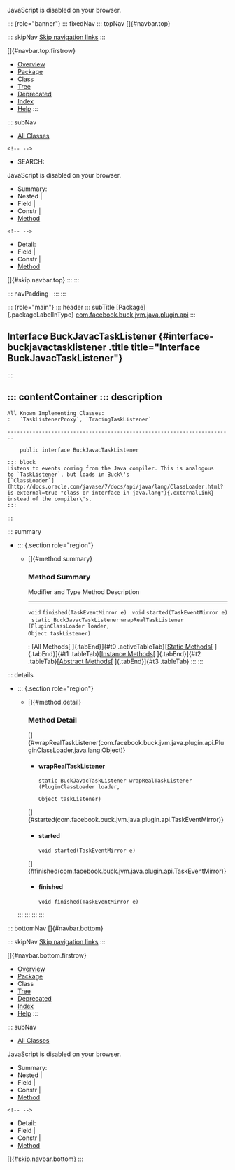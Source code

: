 <div>

JavaScript is disabled on your browser.

</div>

::: {role="banner"}
::: fixedNav
::: topNav
[]{#navbar.top}

::: skipNav
[Skip navigation links](#skip.navbar.top "Skip navigation links")
:::

[]{#navbar.top.firstrow}

-   [Overview](../../../../../../../index.html)
-   [Package](package-summary.html)
-   Class
-   [Tree](package-tree.html)
-   [Deprecated](../../../../../../../deprecated-list.html)
-   [Index](../../../../../../../index-all.html)
-   [Help](../../../../../../../help-doc.html)
:::

::: subNav
-   [All Classes](../../../../../../../allclasses.html)

```{=html}
<!-- -->
```
-   SEARCH:

<div>

<div>

JavaScript is disabled on your browser.

</div>

</div>

<div>

-   Summary: 
-   Nested \| 
-   Field \| 
-   Constr \| 
-   [Method](#method.summary)

```{=html}
<!-- -->
```
-   Detail: 
-   Field \| 
-   Constr \| 
-   [Method](#method.detail)

</div>

[]{#skip.navbar.top}
:::
:::

::: navPadding
 
:::
:::

::: {role="main"}
::: header
::: subTitle
[Package]{.packageLabelInType} [com.facebook.buck.jvm.java.plugin.api](package-summary.html)
:::

## Interface BuckJavacTaskListener {#interface-buckjavactasklistener .title title="Interface BuckJavacTaskListener"}
:::

::: contentContainer
::: description
-   

    All Known Implementing Classes:
    :   `TaskListenerProxy`, `TracingTaskListener`

    ------------------------------------------------------------------------

        public interface BuckJavacTaskListener

    ::: block
    Listens to events coming from the Java compiler. This is analogous
    to `TaskListener`, but loads in Buck\'s
    [`ClassLoader`](http://docs.oracle.com/javase/7/docs/api/java/lang/ClassLoader.html?is-external=true "class or interface in java.lang"){.externalLink}
    instead of the compiler\'s.
    :::
:::

::: summary
-   ::: {.section role="region"}
    -   []{#method.summary}

        ### Method Summary

          Modifier and Type                Method                                                                                      Description
          -------------------------------- ------------------------------------------------------------------------------------------- -------------
          `void`                           `finished​(TaskEventMirror e)`                                                                
          `void`                           `started​(TaskEventMirror e)`                                                                 
          `static BuckJavacTaskListener`   `wrapRealTaskListener​(PluginClassLoader loader,                     Object taskListener)`    

          : [All Methods[ ]{.tabEnd}]{#t0 .activeTableTab}[[Static
          Methods](javascript:show(1);)[ ]{.tabEnd}]{#t1
          .tableTab}[[Instance
          Methods](javascript:show(2);)[ ]{.tabEnd}]{#t2
          .tableTab}[[Abstract
          Methods](javascript:show(4);)[ ]{.tabEnd}]{#t3 .tableTab}
    :::
:::

::: details
-   ::: {.section role="region"}
    -   []{#method.detail}

        ### Method Detail

        []{#wrapRealTaskListener(com.facebook.buck.jvm.java.plugin.api.PluginClassLoader,java.lang.Object)}

        -   #### wrapRealTaskListener

            ``` methodSignature
            static BuckJavacTaskListener wrapRealTaskListener​(PluginClassLoader loader,
                                                              Object taskListener)
            ```

        []{#started(com.facebook.buck.jvm.java.plugin.api.TaskEventMirror)}

        -   #### started

            ``` methodSignature
            void started​(TaskEventMirror e)
            ```

        []{#finished(com.facebook.buck.jvm.java.plugin.api.TaskEventMirror)}

        -   #### finished

            ``` methodSignature
            void finished​(TaskEventMirror e)
            ```
    :::
:::
:::
:::

::: bottomNav
[]{#navbar.bottom}

::: skipNav
[Skip navigation links](#skip.navbar.bottom "Skip navigation links")
:::

[]{#navbar.bottom.firstrow}

-   [Overview](../../../../../../../index.html)
-   [Package](package-summary.html)
-   Class
-   [Tree](package-tree.html)
-   [Deprecated](../../../../../../../deprecated-list.html)
-   [Index](../../../../../../../index-all.html)
-   [Help](../../../../../../../help-doc.html)
:::

::: subNav
-   [All Classes](../../../../../../../allclasses.html)

<div>

<div>

JavaScript is disabled on your browser.

</div>

</div>

<div>

-   Summary: 
-   Nested \| 
-   Field \| 
-   Constr \| 
-   [Method](#method.summary)

```{=html}
<!-- -->
```
-   Detail: 
-   Field \| 
-   Constr \| 
-   [Method](#method.detail)

</div>

[]{#skip.navbar.bottom}
:::
